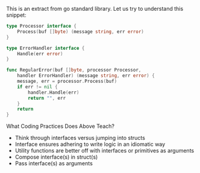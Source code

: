 This is an extract from go standard library. Let us try to understand this snippet:

```go
type Processor interface {
	Process(buf []byte) (message string, err error)
}

type ErrorHandler interface {
	Handle(err error)
}

func RegularError(buf []byte, processor Processor,
	handler ErrorHandler) (message string, err error) {
	message, err = processor.Process(buf)
	if err != nil {
		handler.Handle(err)
		return "", err
	}
	return
}
```

What Coding Practices Does Above Teach?
- Think through interfaces versus jumping into structs
- Interface ensures adhering to write logic in an idiomatic way
- Utility functions are better off with interfaces or primitives as arguments
- Compose interface(s) in struct(s)
- Pass interface(s) as arguments
